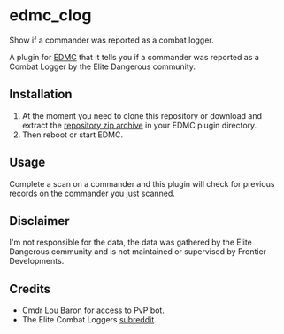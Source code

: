 # edmc_clog
Show if a commander was reported as a combat logger.

A plugin for [EDMC](https://github.com/Marginal/EDMarketConnector) that it tells you if a commander was reported as a Combat Logger by the Elite Dangerous community.

## Installation

1. At the moment you need to clone this repository or download and extract the [repository zip archive](https://github.com/seldonlabs/edmc_clog/archive/master.zip) in your EDMC plugin directory.
2. Then reboot or start EDMC.

## Usage

Complete a scan on a commander and this plugin will check for previous records on the commander you just scanned.

## Disclaimer

I'm not responsible for the data, the data was gathered by the Elite Dangerous community and is not maintained or supervised by Frontier Developments.

## Credits
 * Cmdr Lou Baron for access to PvP bot.
 * The Elite Combat Loggers [subreddit](https://www.reddit.com/r/EliteCombatLoggers/).

